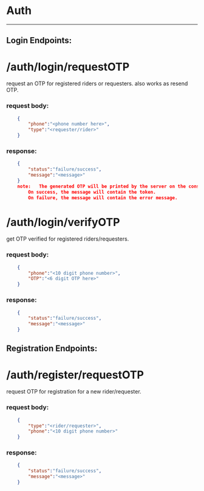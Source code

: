 # Auth
-------------------

## Login Endpoints:

#  /auth/login/requestOTP<br>
 request an OTP for registered riders or requesters. also works as resend OTP.

### request body:
```json
	{
		"phone":"<phone number here>",
		"type":"<requester/rider>"
	}
```
### response:
```json
	{
		"status":"failure/success",
		"message":"<message>"
	}
 	note: 	The generated OTP will be printed by the server on the console.
		On success, the message will contain the token.
		On failure, the message will contain the error message.
```


#  /auth/login/verifyOTP<br>
get OTP verified for registered riders/requesters.

### request body:
```json
	{
		"phone":"<10 digit phone number>",
		"OTP":"<6 digit OTP here>"
	}
```
### response:
```json
	{
		"status":"failure/success",
		"message":"<message>"
	}
```
## Registration Endpoints:

#  /auth/register/requestOTP<br>
request OTP for registration for a new rider/requester.

### request body:
```json
	{
		"type":"<rider/requester>",
		"phone":"<10 digit phone number>"
	}
```
### response:
```json
	{
		"status":"failure/success",
		"message":"<message>"
	}
```

